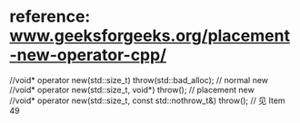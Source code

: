 # reference: www.geeksforgeeks.org/placement-new-operator-cpp/  

//void* operator new(std::size_t) throw(std::bad_alloc);      // normal new  
//void* operator new(std::size_t, void*) throw();             // placement new  
//void* operator new(std::size_t, const std::nothrow_t&) throw();     // 见 Item 49  

